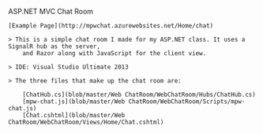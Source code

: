 ASP.NET MVC Chat Room 

	[Example Page](http://mpwchat.azurewebsites.net/Home/chat)

	> This is a simple chat room I made for my ASP.NET class. It uses a SignalR hub as the server,
		and Razor along with JavaScript for the client view.
		
	> IDE: Visual Studio Ultimate 2013
	
	> The three files that make up the chat room are:
	
		[ChatHub.cs](blob/master/Web ChatRoom/WebChatRoom/Hubs/ChatHub.cs)
		[mpw-chat.js](blob/master/Web ChatRoom/WebChatRoom/Scripts/mpw-chat.js)
		[Chat.cshtml](blob/master/Web ChatRoom/WebChatRoom/Views/Home/Chat.cshtml)
		
		
